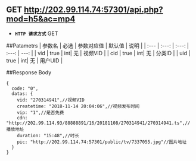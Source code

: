 ## GET http://202.99.114.74:57301/api.php?mod=h5&ac=mp4


- **`HTTP 请求方式`** GET

##Patametrs
| 参数名 | 必选 | 参数对应值 | 默认值 | 说明 |
| :--- | :---: | :---: | :---: | ---: |
| vid | true |  int| 无 | 视频VID |
| cid | true |  int| 无 | 分类ID |
| uid | true |  int| 无 | 用户UID |

##Response Body
```
{
  code: "0",
  datas: {
    vid: "270314941",//视频VID
    createtime: "2018-11-14 20:04:06",//视频发布时间
    vip: "1",//是否免费
    cdn: "http://202.99.114.93/88888891/16/20181108/270314941/270314941.ts",//播放地址
    duration: "15:48",//时长
    pic: "http://202.99.114.74:57301/public/tv/7337055.jpg"//图片地址
  }
}
```
